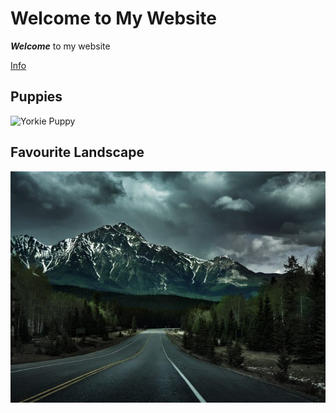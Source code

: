 # Welcome to My Website
***Welcome*** to my website

[Info](About)

## Puppies

![Yorkie Puppy](https://www.publicdomainpictures.net/pictures/150000/velka/cute-white-pomeranian-puppy.jpg)

## Favourite Landscape
![Favourite Landscape](Image.jpg)
